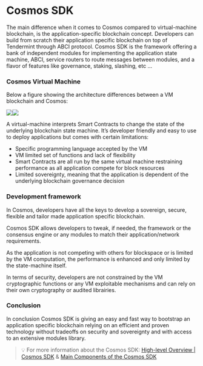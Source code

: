 # Cosmos SDK

The main difference when it comes to Cosmos compared to virtual-machine blockchain, is the application-specific blockchain concept. Developers can build from scratch their application specific blockchain on top of Tendermint through ABCI protocol. Cosmos SDK is the framework offering a bank of independent modules for implementing the application state machine, ABCI, service routers to route messages between modules, and a flavor of features like governance, staking, slashing, etc …&#x20;

### Cosmos Virtual Machine

Below a figure showing the architecture differences between a VM blockchain and Cosmos:

![](https://lh3.googleusercontent.com/3ILJ5pOIu\_vyDakYvZo-wLKjrzOpjVeBpa3DW-\_34jV\_TexMemVOI9pAIlzqO1DXD\_qIgfpm2Ok3l3xTSrIK4CCXn0y2cwq9YY1wrHqA4wJ3k2nc3gZjpnB0A1HK8SHgPmDYX4t0EEGOL8jExQ)![](https://lh5.googleusercontent.com/RMGVNI5V9XowAzBHvVYo2LTMXs1erz5cpZrlKEZS7dm7MIJQlTMbhviLJPz\_nN0ihX-aUgyO0jFroEQm\_sXp4ujrpWNw13EEcfr6q7mLPGz2BFu9hdmA06mJpWGdKzqQz5Bb2T4tK6grXMSz6A)

A virtual-machine interprets Smart Contracts to change the state of the underlying blockchain state machine. It’s developer friendly and easy to use to deploy applications but comes with certain limitations:

* Specific programming language accepted by the VM
* VM limited set of functions and lack of flexibility
* Smart Contracts are all run by the same virtual machine restraining performance as all application compete for block resources
* Limited sovereignty, meaning that the application is dependent of the underlying blockchain governance decision

### Development framework

In Cosmos, developers have all the keys to develop a sovereign, secure, flexible and tailor made application specific blockchain.&#x20;

Cosmos SDK allows developers to tweak, if needed, the framework or the consensus engine or any modules to match their application/network requirements.&#x20;

As the application is not competing with others for blockspace or is limited by the VM computation, the performance is enhanced and only limited by the state-machine itself.

In terms of security, developers are not constrained by the VM cryptographic functions or any VM exploitable mechanisms and can rely on their own cryptography or audited librairies.

### Conclusion

In conclusion Cosmos SDK is giving an easy and fast way to bootstrap an application specific blockchain relying on an efficient and proven technology without tradeoffs on security and sovereignty and with access to an extensive modules library.

> 💡 For more information about the Cosmos SDK: [High-level Overview | Cosmos SDK](https://docs.cosmos.network/master/intro/overview.html) & [Main Components of the Cosmos SDK](https://docs.cosmos.network/main/intro/sdk-design.html)
